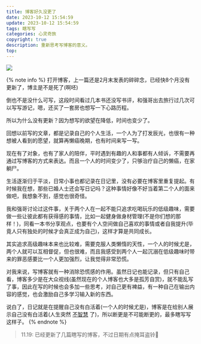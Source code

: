 ```yaml
---
title: 博客好久没更了
date: 2023-10-12 15:54:59
update: 2023-10-12 15:54:59
tags: 瞎写写
categories: 心灵奇旅
copyright: true
description: 重新思考写博客的意义。
top:
---
```


<img src="https://s2.loli.net/2023/10/13/zoi9pTMLjJqhF6G.png" >

{% note info %}
打开博客，上一篇还是2月末发表的碎碎念，已经快8个月没有更新了，博主是不是死了(啊呸)

倒也不是没什么可写，这段时间看过几本书还没写书评，和强哥出去旅行过几次可以写写游记，嗯，还买了一套房也想写一下心路历程。

所以为什么没有更新？因为想写的欲望在降低，时间也变少了。

回想以前写的文章，都是记录自己的个人生活，一个人为了打发辰光，也很有一种想被人看到的愿望，就算再懒癌晚期，也有时间来写一写。

现在有了对象，也有了家人的陪伴，平时遇到有趣的人和事都有人倾诉，不需要再通过写博客的方式来表达。而且一个人的时间变少了，只够治疗自己的懒癌，在家躺尸。

生活逐渐归于平淡，日常小事也都记录在日记里，没有必要在博客里重复提起。有时候我在想，那些已婚人士还会写日记吗？这种事情好像不好当着第二个人的面来做吧，我想象不到，感觉也很奇怪。

我和强哥讨论过这件事，关于两个人在一起不能只追求吃喝玩乐的低级趣味，需要做一些让彼此都有获得感的事情，比如一起健身做身材管理(不是你们想的那样！)，同看一本书分享观点，也要有个人空间做自己喜欢的事情或者自我提升(毕竟人只有独处的时候才会真正成为自己)，这样才算是共同成长。

其实追求高级趣味本来也比较难，需要克服人类懒惰的天性，一个人的时候尤是，两个人就可以互相督促，但也很难，而且我感受到两个人一起沉溺在低级趣味时带来的罪恶感要比一个人更加强烈，让我觉得非常恐慌。

对我来说，写博客就有一种消除恐慌感的作用。虽然日记也能记录，但只有自己看，博客多少是在大众视线(虽然现在的个人博客也大多是孤芳自赏)，就不能乱写了事，因此在写的时候也会多加一些思考，对自己更有裨益，有一种自己在输出内容的感觉，也会激励自己多学习输入新的东西。

说白了，日记就是在提醒自己没有白活着(一个人的时候尤是)，博客是在给别人展示自己没有白活着(人生突然 [不智慧](https://jmyblog.top/books-thinking/) 了)，所以断更是不可能断更的，最多瞎写写这样子。
{% endnote %}

> 11.19: 已经更新了几篇瞎写的博客，不过日期有点掩耳盗铃🙈